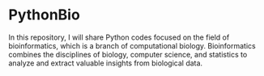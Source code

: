 # PythonBio
In this repository, I will share Python codes focused on the field of bioinformatics, which is a branch of computational biology. Bioinformatics combines the disciplines of biology, computer science, and statistics to analyze and extract valuable insights from biological data. 
